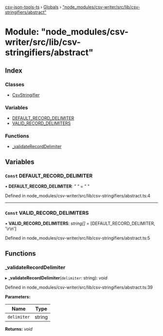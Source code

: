 [csv-json-tools-ts](../README.md) › [Globals](../globals.md) › ["node_modules/csv-writer/src/lib/csv-stringifiers/abstract"](_node_modules_csv_writer_src_lib_csv_stringifiers_abstract_.md)

# Module: "node_modules/csv-writer/src/lib/csv-stringifiers/abstract"

## Index

### Classes

* [CsvStringifier](../classes/_node_modules_csv_writer_src_lib_csv_stringifiers_abstract_.csvstringifier.md)

### Variables

* [DEFAULT_RECORD_DELIMITER](_node_modules_csv_writer_src_lib_csv_stringifiers_abstract_.md#const-default_record_delimiter)
* [VALID_RECORD_DELIMITERS](_node_modules_csv_writer_src_lib_csv_stringifiers_abstract_.md#const-valid_record_delimiters)

### Functions

* [_validateRecordDelimiter](_node_modules_csv_writer_src_lib_csv_stringifiers_abstract_.md#_validaterecorddelimiter)

## Variables

### `Const` DEFAULT_RECORD_DELIMITER

• **DEFAULT_RECORD_DELIMITER**: *"
"* = "
"

Defined in node_modules/csv-writer/src/lib/csv-stringifiers/abstract.ts:4

___

### `Const` VALID_RECORD_DELIMITERS

• **VALID_RECORD_DELIMITERS**: *string[]* = [DEFAULT_RECORD_DELIMITER, '\r\n']

Defined in node_modules/csv-writer/src/lib/csv-stringifiers/abstract.ts:5

## Functions

###  _validateRecordDelimiter

▸ **_validateRecordDelimiter**(`delimiter`: string): *void*

Defined in node_modules/csv-writer/src/lib/csv-stringifiers/abstract.ts:39

**Parameters:**

Name | Type |
------ | ------ |
`delimiter` | string |

**Returns:** *void*
